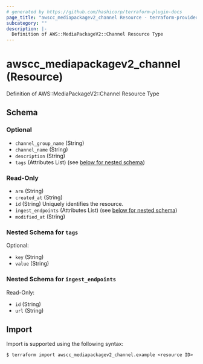 ```yaml
---
# generated by https://github.com/hashicorp/terraform-plugin-docs
page_title: "awscc_mediapackagev2_channel Resource - terraform-provider-awscc"
subcategory: ""
description: |-
  Definition of AWS::MediaPackageV2::Channel Resource Type
---
```


# awscc_mediapackagev2_channel (Resource)

Definition of AWS::MediaPackageV2::Channel Resource Type



<!-- schema generated by tfplugindocs -->
## Schema

### Optional

- `channel_group_name` (String)
- `channel_name` (String)
- `description` (String)
- `tags` (Attributes List) (see [below for nested schema](#nestedatt--tags))

### Read-Only

- `arn` (String)
- `created_at` (String)
- `id` (String) Uniquely identifies the resource.
- `ingest_endpoints` (Attributes List) (see [below for nested schema](#nestedatt--ingest_endpoints))
- `modified_at` (String)

<a id="nestedatt--tags"></a>
### Nested Schema for `tags`

Optional:

- `key` (String)
- `value` (String)


<a id="nestedatt--ingest_endpoints"></a>
### Nested Schema for `ingest_endpoints`

Read-Only:

- `id` (String)
- `url` (String)

## Import

Import is supported using the following syntax:

```shell
$ terraform import awscc_mediapackagev2_channel.example <resource ID>
```
